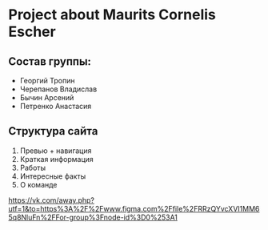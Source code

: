 # Project about Maurits Cornelis Escher

## Состав группы:
 - Георгий Тропин
 - Черепанов Владислав
 - Бычин Арсений
 - Петренко Анастасия

## Структура сайта
 1. Превью + навигация
 2. Краткая информация
 3. Работы
 4. Интересные факты
 5. О команде

 https://vk.com/away.php?utf=1&to=https%3A%2F%2Fwww.figma.com%2Ffile%2FRRzQYvcXVI1MM65q8NluFn%2FFor-group%3Fnode-id%3D0%253A1

